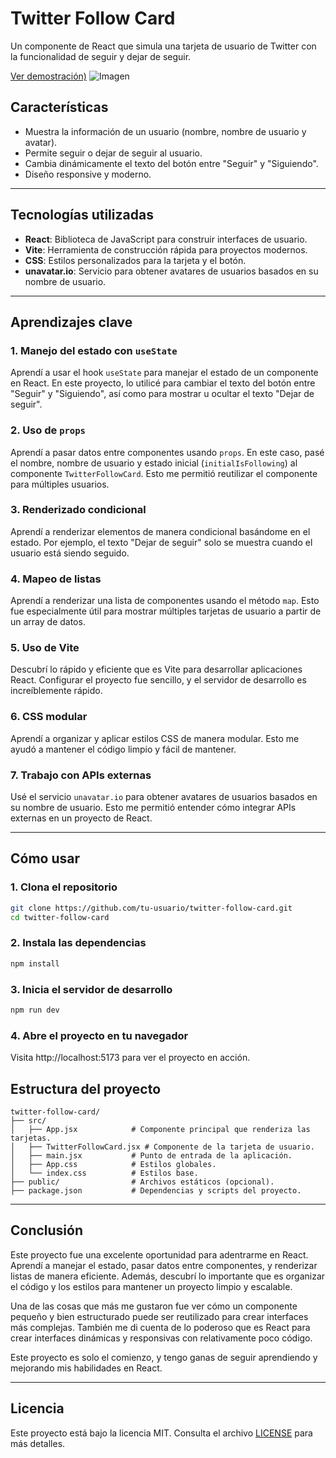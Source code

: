 # Twitter Follow Card

Un componente de React que simula una tarjeta de usuario de Twitter con la funcionalidad de seguir y dejar de seguir.

[Ver demostración)](https://react-twitter-card.netlify.app/)
![Imagen](https://imgur.com/a/jFIBzo1)

## Características

- Muestra la información de un usuario (nombre, nombre de usuario y avatar).
- Permite seguir o dejar de seguir al usuario.
- Cambia dinámicamente el texto del botón entre "Seguir" y "Siguiendo".
- Diseño responsive y moderno.

---

## Tecnologías utilizadas

- **React**: Biblioteca de JavaScript para construir interfaces de usuario.
- **Vite**: Herramienta de construcción rápida para proyectos modernos.
- **CSS**: Estilos personalizados para la tarjeta y el botón.
- **unavatar.io**: Servicio para obtener avatares de usuarios basados en su nombre de usuario.

---

## Aprendizajes clave

### 1. Manejo del estado con `useState`
Aprendí a usar el hook `useState` para manejar el estado de un componente en React. En este proyecto, lo utilicé para cambiar el texto del botón entre "Seguir" y "Siguiendo", así como para mostrar u ocultar el texto "Dejar de seguir".

### 2. Uso de `props`
Aprendí a pasar datos entre componentes usando `props`. En este caso, pasé el nombre, nombre de usuario y estado inicial (`initialIsFollowing`) al componente `TwitterFollowCard`. Esto me permitió reutilizar el componente para múltiples usuarios.

### 3. Renderizado condicional
Aprendí a renderizar elementos de manera condicional basándome en el estado. Por ejemplo, el texto "Dejar de seguir" solo se muestra cuando el usuario está siendo seguido.

### 4. Mapeo de listas
Aprendí a renderizar una lista de componentes usando el método `map`. Esto fue especialmente útil para mostrar múltiples tarjetas de usuario a partir de un array de datos.

### 5. Uso de Vite
Descubrí lo rápido y eficiente que es Vite para desarrollar aplicaciones React. Configurar el proyecto fue sencillo, y el servidor de desarrollo es increíblemente rápido.

### 6. CSS modular
Aprendí a organizar y aplicar estilos CSS de manera modular. Esto me ayudó a mantener el código limpio y fácil de mantener.

### 7. Trabajo con APIs externas
Usé el servicio `unavatar.io` para obtener avatares de usuarios basados en su nombre de usuario. Esto me permitió entender cómo integrar APIs externas en un proyecto de React.

---

## Cómo usar

### 1. Clona el repositorio

```bash
git clone https://github.com/tu-usuario/twitter-follow-card.git
cd twitter-follow-card
```

### 2. Instala las dependencias
```bash
npm install
```

### 3. Inicia el servidor de desarrollo
```bash
npm run dev
```

### 4. Abre el proyecto en tu navegador

Visita http://localhost:5173 para ver el proyecto en acción.

## Estructura del proyecto
```
twitter-follow-card/
├── src/
│   ├── App.jsx            # Componente principal que renderiza las tarjetas.
│   ├── TwitterFollowCard.jsx # Componente de la tarjeta de usuario.
│   ├── main.jsx           # Punto de entrada de la aplicación.
│   ├── App.css            # Estilos globales.
│   └── index.css          # Estilos base.
├── public/                # Archivos estáticos (opcional).
├── package.json           # Dependencias y scripts del proyecto.
```

---

## Conclusión

Este proyecto fue una excelente oportunidad para adentrarme en React. Aprendí a manejar el estado, pasar datos entre componentes, y renderizar listas de manera eficiente. Además, descubrí lo importante que es organizar el código y los estilos para mantener un proyecto limpio y escalable.

Una de las cosas que más me gustaron fue ver cómo un componente pequeño y bien estructurado puede ser reutilizado para crear interfaces más complejas. También me di cuenta de lo poderoso que es React para crear interfaces dinámicas y responsivas con relativamente poco código.

Este proyecto es solo el comienzo, y tengo ganas de seguir aprendiendo y mejorando mis habilidades en React.

---

## Licencia

Este proyecto está bajo la licencia MIT. Consulta el archivo [LICENSE](LICENSE) para más detalles.
